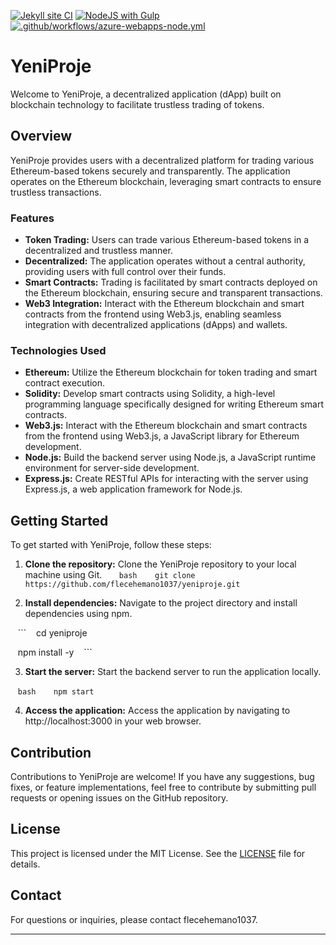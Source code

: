 [![Jekyll site CI](https://github.com/flecehemano1037/yeniproje/actions/workflows/jekyll-docker.yml/badge.svg)](https://github.com/flecehemano1037/yeniproje/actions/workflows/jekyll-docker.yml) [![NodeJS with Gulp](https://github.com/flecehemano1037/yeniproje/actions/workflows/npm-gulp.yml/badge.svg)](https://github.com/flecehemano1037/yeniproje/actions/workflows/npm-gulp.yml) [![.github/workflows/azure-webapps-node.yml](https://github.com/flecehemano1037/yeniproje/actions/workflows/azure-webapps-node.yml/badge.svg)](https://github.com/flecehemano1037/yeniproje/actions/workflows/azure-webapps-node.yml)
# YeniProje

Welcome to YeniProje, a decentralized application (dApp) built on blockchain technology to facilitate trustless trading of tokens.

## Overview

YeniProje provides users with a decentralized platform for trading various Ethereum-based tokens securely and transparently. The application operates on the Ethereum blockchain, leveraging smart contracts to ensure trustless transactions.

### Features

- **Token Trading:** Users can trade various Ethereum-based tokens in a decentralized and trustless manner.
- **Decentralized:** The application operates without a central authority, providing users with full control over their funds.
- **Smart Contracts:** Trading is facilitated by smart contracts deployed on the Ethereum blockchain, ensuring secure and transparent transactions.
- **Web3 Integration:** Interact with the Ethereum blockchain and smart contracts from the frontend using Web3.js, enabling seamless integration with decentralized applications (dApps) and wallets.

### Technologies Used

- **Ethereum:** Utilize the Ethereum blockchain for token trading and smart contract execution.
- **Solidity:** Develop smart contracts using Solidity, a high-level programming language specifically designed for writing Ethereum smart contracts.
- **Web3.js:** Interact with the Ethereum blockchain and smart contracts from the frontend using Web3.js, a JavaScript library for Ethereum development.
- **Node.js:** Build the backend server using Node.js, a JavaScript runtime environment for server-side development.
- **Express.js:** Create RESTful APIs for interacting with the server using Express.js, a web application framework for Node.js.

## Getting Started

To get started with YeniProje, follow these steps:

1. **Clone the repository:** Clone the YeniProje repository to your local machine using Git.
   
   ```bash
   git clone https://github.com/flecehemano1037/yeniproje.git
   ```

2. **Install dependencies:** Navigate to the project directory and install dependencies using npm.

   ```
   cd yeniproje
   
   npm install -y
   ```

3. **Start the server:** Start the backend server to run the application locally.

   ```bash
   npm start
   ```

4. **Access the application:** Access the application by navigating to http://localhost:3000 in your web browser.

## Contribution

Contributions to YeniProje are welcome! If you have any suggestions, bug fixes, or feature implementations, feel free to contribute by submitting pull requests or opening issues on the GitHub repository.

## License

This project is licensed under the MIT License. See the [LICENSE](LICENSE) file for details.

## Contact

For questions or inquiries, please contact flecehemano1037.

---

